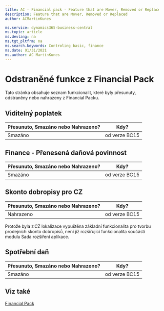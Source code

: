 ```yaml
---
title: AC - Financial pack - Feature that are Mover, Removed or Replaced | Microsoft Docs
description: Feature that are Mover, Removed or Replaced
author: ACMartinKunes

ms.service: dynamics365-business-central
ms.topic: article
ms.devlang: na
ms.tgt_pltfrm: na
ms.search.keywords: Controling basic, finance 
ms.date: 01/31/2021
ms.author: AC MartinKunes
---
```


# Odstraněné funkce z Financial Pack

Tato stránka obsahuje seznam funkcionalit, které byly přesunuty, odstraněny nebo nahrazeny z Financial Packu.

## Viditelný poplatek


|Přesunuto, Smazáno nebo Nahrazeno?|Kdy?|
|----|----|
|Smazáno|od verze BC15|


## Finance - Přenesená daňová povinnost


|Přesunuto, Smazáno nebo Nahrazeno?|Kdy?|
|----|----|
|Smazáno|od verze BC15|


## Skonto dobropisy pro CZ


|Přesunuto, Smazáno nebo Nahrazeno?|Kdy?|
|----|----|
|Nahrazeno|od verze BC15|

Protože byla z CZ lokalizace vypuštěna základní funkcionalita pro tvorbu prodejních skonto dobropisů, není již rozšiřující funkcionalita součástí modulu Sada rozšíření aplikace.

## Spotřební daň

|Přesunuto, Smazáno nebo Nahrazeno?|Kdy?|
|----|----|
|Smazáno|od verze BC15|

## Viz také
[Financial Pack](finance-pack.md)  